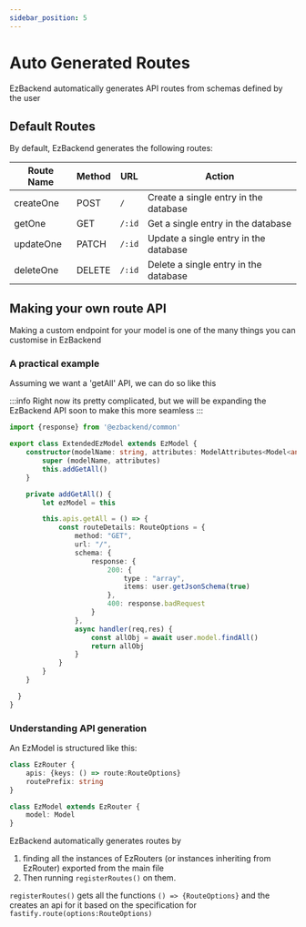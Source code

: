 ```yaml
---
sidebar_position: 5
---
```


# Auto Generated Routes

EzBackend automatically generates API routes from schemas defined by the user

## Default Routes

By default, EzBackend generates the following routes:

| Route Name | Method | URL    | Action                                |
| ---------- | ------ | ------ | ------------------------------------- |
| createOne  | POST   | `/`    | Create a single entry in the database |
| getOne     | GET    | `/:id` | Get a single entry in the database    |
| updateOne  | PATCH  | `/:id` | Update a single entry in the database |
| deleteOne  | DELETE | `/:id` | Delete a single entry in the database |

## Making your own route API

Making a custom endpoint for your model is one of the many things you can customise in EzBackend

### A practical example

Assuming we want a 'getAll' API, we can do so like this

<!-- TODO: Break down this extremely chonky code for the user -->

:::info
Right now its pretty complicated, but we will be expanding the EzBackend API soon to make this more seamless
:::

```ts
import {response} from '@ezbackend/common'

export class ExtendedEzModel extends EzModel {
    constructor(modelName: string, attributes: ModelAttributes<Model<any, any>>) {
        super (modelName, attributes)
        this.addGetAll()
    }

    private addGetAll() {
        let ezModel = this

        this.apis.getAll = () => {
            const routeDetails: RouteOptions = {
                method: "GET",
                url: "/",
                schema: {
                    response: {
                        200: {
                            type : "array",
                            items: user.getJsonSchema(true)
                        },
                        400: response.badRequest
                    }
                },
                async handler(req,res) {
                    const allObj = await user.model.findAll()
                    return allObj
                }
            }
        }
    }

  }
}


```

### Understanding API generation

An EzModel is structured like this:

<!-- TODO: Update this when relations enter the scene (Although it is probably better we get the relations from the model itself)-->

```ts
class EzRouter {
    apis: {keys: () => route:RouteOptions}
    routePrefix: string
}

class EzModel extends EzRouter {
    model: Model
}
```

EzBackend automatically generates routes by

1. finding all the instances of EzRouters (or instances inheriting from EzRouter) exported from the main file
1. Then running `registerRoutes()` on them.

`registerRoutes()` gets all the functions `() => {RouteOptions}` and the creates an api for it based on the specification for `fastify.route(options:RouteOptions)`

